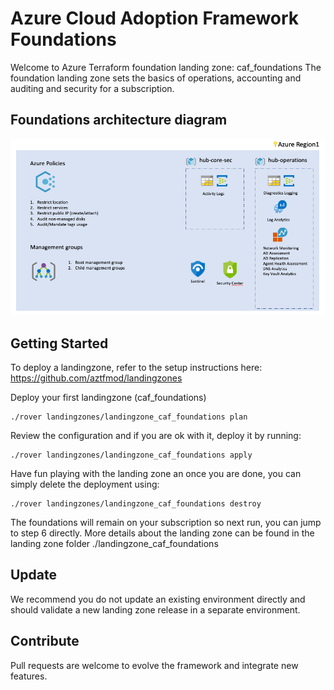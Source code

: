 # Azure Cloud Adoption Framework Foundations 
Welcome to Azure Terraform foundation landing zone: caf_foundations
The foundation landing zone sets the basics of operations, accounting and auditing and security for a subscription.

## Foundations architecture diagram
![Foundations blueprint overview](../_pictures/caf_foundations/foundations_overall.png)

## Getting Started
To deploy a landingzone, refer to the setup instructions here: https://github.com/aztfmod/landingzones

Deploy your first landingzone (caf_foundations) 

```
./rover landingzones/landingzone_caf_foundations plan
```
Review the configuration and if you are ok with it, deploy it by running: 
```
./rover landingzones/landingzone_caf_foundations apply
```
Have fun playing with the landing zone an once you are done, you can simply delete the deployment using: 
```
./rover landingzones/landingzone_caf_foundations destroy
```
The foundations will remain on your subscription so next run, you can jump to step 6 directly. 
More details about the landing zone can be found in the landing zone folder ./landingzone_caf_foundations 

## Update
We recommend you do not update an existing environment directly and should validate a new landing zone release in a separate environment. 

## Contribute
Pull requests are welcome to evolve the framework and integrate new features.
